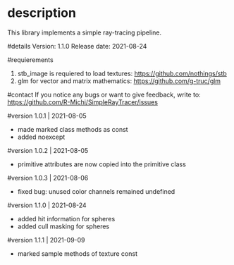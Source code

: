 # description
This library implements a simple ray-tracing pipeline.

#details
Version: 1.1.0
Release date: 2021-08-24

#requierements
1) stb_image is requiered to load textures: https://github.com/nothings/stb
2) glm for vector and matrix mathematics: https://github.com/g-truc/glm

#contact
If you notice any bugs or want to give feedback, write to: 
https://github.com/R-Michi/SimpleRayTracer/issues

#version 1.0.1 | 2021-08-05
- made marked class methods as const
- added noexcept

#version 1.0.2 | 2021-08-05
- primitive attributes are now copied into the primitive class

#version 1.0.3 | 2021-08-06
- fixed bug: unused color channels remained undefined

#version 1.1.0 | 2021-08-24
- added hit information for spheres
- added cull masking for spheres

#version 1.1.1 | 2021-09-09
- marked sample methods of texture const
